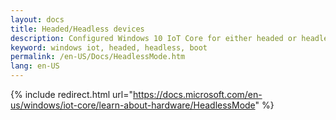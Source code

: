 ```yaml
---
layout: docs
title: Headed/Headless devices
description: Configured Windows 10 IoT Core for either headed or headless mode
keyword: windows iot, headed, headless, boot
permalink: /en-US/Docs/HeadlessMode.htm
lang: en-US
---
```

{% include redirect.html url="https://docs.microsoft.com/en-us/windows/iot-core/learn-about-hardware/HeadlessMode" %}

